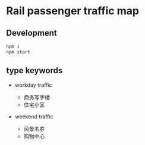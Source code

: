 # Rail passenger traffic map

## Development

```bash
npm i
npm start
```

## type keywords

- workday traffic
  - 商务写字楼
  - 住宅小区

- weekend traffic
  - 风景名胜
  - 购物中心
